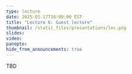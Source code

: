 ```yaml
---
type: lecture
date: 2025-01-17T10:00:00 EST
title: "Lecture 6: Guest lecture"
thumbnail: /static_files/presentations/lec.png
slides:
video:
panopto:
hide_from_announcements: true
---
```

TBD

<!--
**Suggested Readings:**
- [Readings 1](http://example.com)
- [Readings 2](http://example.com)
-->
